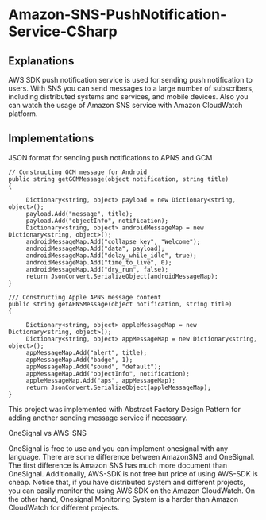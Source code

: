 # Amazon-SNS-PushNotification-Service-CSharp

## Explanations

AWS SDK push notification service is used for sending push notification to users. With SNS you can send messages to a large number of subscribers, including distributed systems and services, and mobile devices. Also you can watch the usage of Amazon SNS service with Amazon CloudWatch platform.  

## Implementations

JSON format for sending push notifications to APNS and GCM      

```
// Constructing GCM message for Android          
public string getGCMMessage(object notification, string title)        
{      

     Dictionary<string, object> payload = new Dictionary<string, object>();                                         
     payload.Add("message", title);                   
     payload.Add("objectInfo", notification);             
     Dictionary<string, object> androidMessageMap = new Dictionary<string, object>();       
     androidMessageMap.Add("collapse_key", "Welcome");        
     androidMessageMap.Add("data", payload);              
     androidMessageMap.Add("delay_while_idle", true);      
     androidMessageMap.Add("time_to_live", 0);          
     androidMessageMap.Add("dry_run", false);            
     return JsonConvert.SerializeObject(androidMessageMap);      
}       
      
/// Constructing Apple APNS message content      
public string getAPNSMessage(object notification, string title)      
{         

     Dictionary<string, object> appleMessageMap = new Dictionary<string, object>();         
     Dictionary<string, object> appMessageMap = new Dictionary<string, object>();          
     appMessageMap.Add("alert", title);         
     appMessageMap.Add("badge", 1);         
     appMessageMap.Add("sound", "default");          
     appMessageMap.Add("objectInfo", notification);          
     appleMessageMap.Add("aps", appMessageMap);        
     return JsonConvert.SerializeObject(appleMessageMap);           
}       
```

This project was implemented with Abstract Factory Design Pattern for adding another sending message service if necessary.
     
OneSignal vs AWS-SNS

OneSignal is free to use and you can implement onesignal with any language. 
There are some difference between AmazonSNS and OneSignal. 
The first difference is Amazon SNS has much more document than OneSignal. 
Additionally, AWS-SDK is not free but price of using AWS-SDK is cheap. 
Notice that, if you have distributed system and different projects, you can easily monitor the using AWS SDK on the Amazon CloudWatch. 
On the other hand, Onesignal Monitoring System is a harder than Amazon CloudWatch for different projects.
